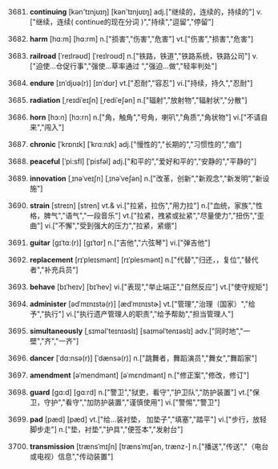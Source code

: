 3681. **continuing**
[kən'tɪnjʊɪŋ]  [kən'tɪnjʊɪŋ]
adj.["继续的，连续的，持续的"]  v.["继续，连续( continue的现在分词 )","持续","逗留","停留"]  

3682. **harm**
[hɑ:m]  [hɑ:rm]
n.["损害","伤害","危害"]  vt.["伤害","损害","危害"]  

3683. **railroad**
[ˈreɪlrəʊd]  [ˈreɪlroʊd]
n.["铁路，铁道","铁路系统，铁路公司"]  v.["迫使…仓促行事","强使…草率通过 ","强迫…做","轻率判处"]  

3684. **endure**
[ɪnˈdjʊə(r)]  [ɪnˈdʊr]
vt.["忍耐","容忍"]  vi.["持续，持久","忍耐"]  

3685. **radiation**
[ˌreɪdiˈeɪʃn]  [ˌrediˈeʃən]
n.["辐射","放射物","辐射状","分散"]  

3686. **horn**
[hɔ:n]  [hɔ:rn]
n.["角，触角","号角，喇叭","角质","角状物"]  vi.["不请自来","闯入"]  

3687. **chronic**
[ˈkrɒnɪk]  [ˈkrɑ:nɪk]
adj.["慢性的","长期的","习惯性的","痼"]  

3688. **peaceful**
[ˈpi:sfl]  [ˈpisfəl]
adj.["和平的","爱好和平的","安静的","平静的"]  

3689. **innovation**
[ˌɪnəˈveɪʃn]  [ˌɪnəˈveʃən]
n.["改革，创新","新观念","新发明","新设施"]  

3690. **strain**
[streɪn]  [stren]
vt.& vi.["拉紧，拉伤","用力拉"]  n.["血统，家族","性格，脾气","语气","一段音乐"]  vt.["拉紧，拽紧或扯紧","尽量使力","扭伤","歪曲"]  vi.["不懈","受到强大的压力","拉紧，紧绷"]  

3691. **guitar**
[gɪˈtɑ:(r)]  [ɡɪˈtɑr]
n.["吉他","六弦琴"]  vi.["弹吉他"]  

3692. **replacement**
[rɪˈpleɪsmənt]  [rɪˈplesmənt]
n.["代替","归还，，复位","替代者","补充兵员"]  

3693. **behave**
[bɪˈheɪv]  [bɪˈhev]
vi.["表现","举止端正","自然反应"]  vt.["使守规矩"]  

3694. **administer**
[ədˈmɪnɪstə(r)]  [ædˈmɪnɪstɚ]
vt.["管理","治理（国家）","给予","执行"]  vi.["执行遗产管理人的职责","给予帮助","担当管理人"]  

3695. **simultaneously**
[ˌsɪməl'teɪnɪəslɪ]  [saɪməlˈtenɪəslɪ]
adv.["同时地","一壁","齐","一齐"]  

3696. **dancer**
[ˈdɑ:nsə(r)]  [ˈdænsə(r)]
n.["跳舞者，舞蹈演员","舞女","舞蹈家"]  

3697. **amendment**
[əˈmendmənt]  [əˈmɛndmənt]
n.["修正案","修改，修订"]  

3698. **guard**
[gɑ:d]  [gɑ:rd]
n.["警卫","狱吏，看守","护卫队","防护装置"]  vt.["保卫，守护","看守","加防护装置","谨慎使用"]  vi.["警惕","警卫"]  

3699. **pad**
[pæd]  [pæd]
vt.["给…装衬垫， 加垫子","填塞","踏平"]  vi.["步行，放轻脚步走"]  n.["垫，衬垫","护具","便签本","发射台"]  

3700. **transmission**
[trænsˈmɪʃn]  [trænsˈmɪʃən, trænz-]
n.["播送","传送","（电台或电视）信息","传动装置"]  

